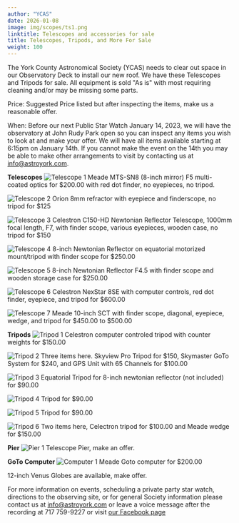 ```yaml
---
author: "YCAS"
date: 2026-01-08
image: img/scopes/ts1.png
linktitle: Telescopes and accessories for sale
title: Telescopes, Tripods, and More For Sale
weight: 100
---
```

The York County Astronomical Society (YCAS) needs to clear out space in our Observatory Deck to install our new roof. We have these Telescopes and Tripods for sale. All equipment is sold "As is" with most requiring cleaning and/or may be missing some parts.

Price: Suggested Price listed but after inspecting the items, make us a reasonable offer.

When: Before our next Public Star Watch January 14, 2023, we will have the observatory at John Rudy Park open so you can inspect any items you wish to look at and make your offer. We will have all items available starting at 6:15pm on January 14th. If you cannot make the event on the 14th you may be able to make other arrangements to visit by contacting us at <a href="mailto:info@astroyork.com"><font color="#FFCC66">info@astroyork.com</font></a>.

**Telescopes**
![Telescope 1](../../img/scopes/ts1.png "Telescope 1")
Meade MTS-SN8 (8-inch mirror) F5 multi-coated optics for $200.00 with red dot finder, no eyepieces, no tripod.

![Telescope 2](../../img/scopes/ts2.png "Telescope 2")
Orion 8mm refractor with eyepiece and finderscope, no tripod for $125

![Telescope 3](../../img/scopes/ts3.png "Telescope 3")
Celestron C150-HD Newtonian Reflector Telescope, 1000mm focal length, F7, with finder scope, various eyepieces, wooden case, no tripod for $150

![Telescope 4](../../img/scopes/ts4.png "Telescope 4")
8-inch Newtonian Reflector on equatorial motorized mount/tripod with finder scope for $250.00

![Telescope 5](../../img/scopes/ts5.png "Telescope 5")
8-inch Newtonian Reflector F4.5 with finder scope and wooden storage case for $250.00

![Telescope 6](../../img/scopes/ts6.png "Telescope 6")
Celestron NexStar 8SE with computer controls, red dot finder, eyepiece, and tripod for $600.00

![Telescope 7](../../img/scopes/ts7.png "Telescope 7")
Meade 10-inch SCT with finder scope, diagonal, eyepiece, wedge, and tripod for $450.00 to $500.00

**Tripods**
![Tripod 1](../../img/scopes/3p1.png "Tripod 1")
Celestron computer controled tripod with counter weights for $150.00

![Tripod 2](../../img/scopes/3p2.png "Tripod 2")
Three items here. Skyview Pro Tripod for $150, Skymaster GoTo System for $240, and GPS Unit with 65 Channels for $100.00

![Tripod 3](../../img/scopes/3p3.png "Tripod 3")
Equatorial Tripod for 8-inch newtonian reflector (not included) for $90.00

![Tripod 4](../../img/scopes/3p4.png "Tripod 4")
Tripod for $90.00

![Tripod 5](../../img/scopes/3p5.png "Tripod 5")
Tripod for $90.00

![Tripod 6](../../img/scopes/3p7.png "Tripod 6")
Two items here, Celectron tripod for $100.00 and Meade wedge for $150.00


**Pier**
![Pier 1](../../img/scopes/p1.png "Pier 1")
Telescope Pier, make an offer.

**GoTo Computer**
![Computer 1](../../img/scopes/c1.png "Computer 1")
Meade Goto computer for $200.00

12-inch Venus Globes are available, make offer.


For more information on events, scheduling a private party star watch, directions to the observing site, or for general Society information please contact us at <a href="mailto:info@astroyork.com"><font color="#FFCC66">info@astroyork.com</font></a> or leave a voice message after the recording at 717 759-9227 or visit [our Facebook page](https://www.facebook.com/astroyork)
